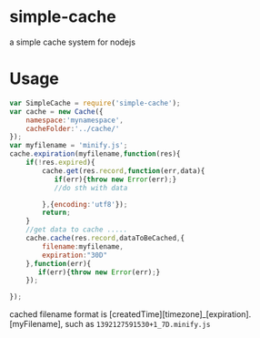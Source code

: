 simple-cache
============

a simple cache system for nodejs

Usage
=============
```js
var SimpleCache = require('simple-cache');
var cache = new Cache({
    namespace:'mynamespace',
    cacheFolder:'../cache/'
});
var myfilename = 'minify.js';
cache.expiration(myfilename,function(res){
    if(!res.expired){
        cache.get(res.record,function(err,data){
           if(err){throw new Error(err);}
           //do sth with data

        },{encoding:'utf8'});
        return;
    }
    //get data to cache .....
    cache.cache(res.record,dataToBeCached,{
        filename:myfilename,
        expiration:"30D"
    },function(err){
       if(err){throw new Error(err);}
    });

});

```

cached filename format is [createdTime][timezone]_[expiration].[myFilename], such as `1392127591530+1_7D.minify.js`
